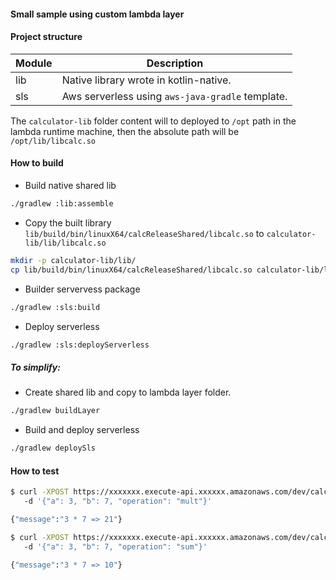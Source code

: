 #### Small sample using custom lambda layer 

#### Project structure

| Module | Description |
|-------------|-------------|
| lib | Native library wrote in kotlin-native. |
| sls | Aws serverless using `aws-java-gradle` template. |


The `calculator-lib` folder content will to deployed to `/opt` path in the lambda runtime machine, then the absolute path will be `/opt/lib/libcalc.so` 


#### How to build

- Build native shared lib

```bash
./gradlew :lib:assemble
```

- Copy the built library `lib/build/bin/linuxX64/calcReleaseShared/libcalc.so` to `calculator-lib/lib/libcalc.so` 

```bash
mkdir -p calculator-lib/lib/
cp lib/build/bin/linuxX64/calcReleaseShared/libcalc.so calculator-lib/lib/
```

- Builder servervess package

```bash
./gradlew :sls:build
```

- Deploy serverless 

```bash
./gradlew :sls:deployServerless
```

##### To simplify: 

- Create shared lib and copy to lambda layer folder.

```bash
./gradlew buildLayer
```

- Build and deploy serverless

````bash
./gradlew deploySls
````

#### How to test

```bash
$ curl -XPOST https://xxxxxxx.execute-api.xxxxxx.amazonaws.com/dev/calc \ 
   -d '{"a": 3, "b": 7, "operation": "mult"}'

{"message":"3 * 7 => 21"}
```

```bash
$ curl -XPOST https://xxxxxxx.execute-api.xxxxxx.amazonaws.com/dev/calc \ 
   -d '{"a": 3, "b": 7, "operation": "sum"}'

{"message":"3 * 7 => 10"}
```

